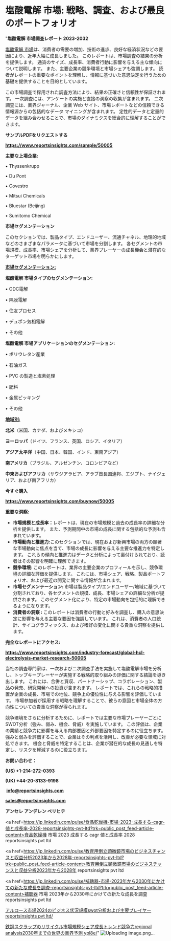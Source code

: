 # 塩酸電解 市場: 戦略、調査、および最良のポートフォリオ

"<strong>塩酸電解 市場調査レポート 2023-2032</strong>

<a href=https://www.reportsinsights.com/sample/50005>塩酸電解 市場</a>は、消費者の需要の増加、技術の進歩、良好な経済状況などの要因により、近年大幅に成長しました。 このレポートは、市場調査の結果の分析を提供します。 通貨のサイズ、成長率、消費者行動に影響を与える主な傾向について説明します。 また、主要企業の競争環境と市場シェアも強調します。 読者がレポートの重要なポイントを理解し、情報に基づいた意思決定を行うための基礎を提供することを目的としています。

この市場調査で採用された調査方法により、結果の正確さと信頼性が保証されます。 一次調査には、アンケートの実施と直接の洞察の収集が含まれます。 二次調査には、業界ジャーナル、企業 Web サイト、市場レポートなどの信頼できる情報源からの包括的なデータ マイニングが含まれます。 定性的データと定量的データを組み合わせることで、市場のダイナミクスを総合的に理解することができます。

<strong><b>サンプルPDFをリクエストする</b></strong>

<a href=https://www.reportsinsights.com/sample/50005><strong><u>https://www.reportsinsights.com/sample/50005</u></strong></a>

<strong>主要な上場企業:</strong>

• Thyssenkrupp

• Du Pont

• Covestro

• Mitsui Chemicals

• Bluestar (Beijing)

• Sumitomo Chemical

<strong>市場セグメンテーション</strong>

このセクションでは、製品タイプ、エンドユーザー、流通チャネル、地理的地域などのさまざまなパラメータに基づいて市場を分割します。 各セグメントの市場規模、成長率、市場シェアを分析して、業界プレーヤーの成長機会と潜在的なターゲット市場を明らかにします。

<strong><u>市場セグメンテーション</u></strong><strong><u>:</u></strong>

<strong>塩酸電解 市場タイプのセグメンテーション:</strong>

• ODC電解

• 隔膜電解

• 住友プロセス

• デュポン気相電解

• その他

<strong>塩酸電解 市場アプリケーションのセグメンテーション:</strong>

• ポリウレタン産業

• 石油ガス

• PVC の製造と塩素処理

• 肥料

• 金属ピッキング

• その他

<strong><u>地域別</u></strong><strong><u>:</u></strong>

<strong>北米</strong>（米国、カナダ、およびメキシコ）

<strong>ヨーロッパ</strong>（ドイツ、フランス、英国、ロシア、イタリア）

<strong>アジア太平洋</strong>（中国、日本、韓国、インド、東南アジア）

<strong>南アメリカ</strong>（ブラジル、アルゼンチン、コロンビアなど）

<strong>中東およびアフリカ</strong>（サウジアラビア、アラブ首長国連邦、エジプト、ナイジェリア、および南アフリカ）

<strong>今すぐ購入</strong>

<a href=https://www.reportsinsights.com/buynow/50005><strong><u>https://www.reportsinsights.com/buynow/50005</u></strong></a>

<strong>重要な洞察:</strong>
<ul>
  <li><strong>市場規模と成長率：</strong>レポートは、現在の市場規模と過去の成長率の詳細な分析を提供します。 また、予測期間中の市場の成長に関する包括的な予測も含まれています。</li>
  <li><strong>市場動向と推進力:</strong>このセクションでは、現在および新興市場の両方の顕著な市場動向に焦点を当て、市場の成長に影響を与える主要な推進力を特定します。 これらの傾向と推進力はデータと分析によって裏付けられており、読者はその影響を明確に理解できます。</li>
  <li><strong>競争環境</strong>: このレポートは、業界の主要企業のプロフィールを示し、競争環境の詳細な評価を提供します。 これには、市場シェア、戦略、製品ポートフォリオ、および最近の開発に関する情報が含まれます。</li>
  <li><strong>市場セグメンテーション: </strong>市場は製品タイプ/エンドユーザー/地域に基づいて分割されており、各セグメントの規模、成長、市場シェアの詳細な分析が提供されます。 このセグメント化により、特定の市場動向を包括的に理解できるようになります。</li>
  <li><strong>消費者の洞察 : </strong>このレポートは消費者の行動と好みを調査し、購入の意思決定に影響を与える主要な要因を強調しています。 これは、消費者の人口統計、サイコグラフィックス、および嗜好の変化に関する貴重な洞察を提供します。</li>
</ul>
<strong>完全なレポートにアクセス:</strong>

<a href=https://www.reportsinsights.com/industry-forecast/global-hcl-electrolysis-market-research-50005><strong><u><b>https://www.reportsinsights.com/industry-forecast/global-hcl-electrolysis-market-research-50005</b></u></strong></a>

当社の調査専門家は、一次および二次調査手法を実施して塩酸電解市場を分析し、トップキープレーヤーが実施する戦略的取り組みの評価に関する結論を導き出します。 これには、合併と買収、パートナーシップ、コラボレーション、製品の発売、研究開発への投資が含まれます。 レポートでは、これらの戦略的措置が企業の成長、市場での地位、競争上の優位性に与える影響を評価しています。 市場参加者が採用する戦略を理解することで、彼らの意図と市場全体の方向性についての貴重な洞察が得られます。

競争環境をさらに分析するために、レポートでは主要な市場プレーヤーごとにSWOT分析（強み、弱み、機会、脅威）を実施しています。 この評価は、企業の業績と競争力に影響を与える内部要因と外部要因を特定するのに役立ちます。 強みと弱みを評価することで、企業はその利点を活用し、改善が必要な領域に対処できます。 機会と脅威を特定することは、企業が潜在的な成長の見通しを特定し、リスクを軽減するのに役立ちます。

<strong>お問い合わせ：</strong>

<strong>(US) +1-214-272-0393</strong>

<strong>(UK) +44-20-8133-9198</strong>

<strong> </strong><a href=info@reportsinsights.com><strong><u>info@reportsinsights.com</u></strong></a>

<a href=sales@reportsinsights.com><strong><u>sales@reportsinsights.com</u></strong></a>

<strong>アンセレ アンデレン ベリヒテ</strong>

<a href=https://jp.linkedin.com/pulse/食品乾燥機-市場-2023-成長する-cagr-値と成長率-2028-reportsinsights-pvt-ltd?trk=public_post_feed-article-content>食品乾燥機 市場 2023 成長する cagr 値と成長率 2028 reportsinsights pvt ltd</a>

<a href=https://jp.linkedin.com/pulse/教育用倒立顕微鏡市場のビジネスチャンスと収益分析2023年から2028年-reportsinsights-pvt-ltd?trk=public_post_feed-article-content>教育用倒立顕微鏡市場のビジネスチャンスと収益分析2023年から2028年 reportsinsights pvt ltd</a>

<a href=https://jp.linkedin.com/pulse/補聴器-市場-2023年から2030年にかけての新たな成長を調査-reportsinsights-pvt-ltd?trk=public_post_feed-article-content>補聴器 市場 2023年から2030年にかけての新たな成長を調査 reportsinsights pvt ltd</a>

<a href=https://www.linkedin.com/pulse/アルロース市場2024のビジネス状況規模swot分析および主要プレイヤー-reportsinsights-pvt-ltd/>アルロース市場2024のビジネス状況規模swot分析および主要プレイヤー reportsinsights pvt ltd/</a>

<a href=https://www.linkedin.com/pulse/鉄鋼スクラップのリサイクル市場規模シェア成長トレンド競争力regional-analysis2030年までの世界の業界予測-ypl8e/>鉄鋼スクラップのリサイクル市場規模シェア成長トレンド競争力regional analysis2030年までの世界の業界予測 ypl8e/</a>"
![Uploading image.png…]()
